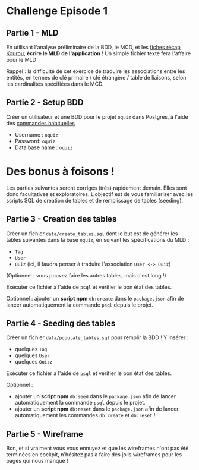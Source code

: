 # Challenge Episode 1 

## Partie 1 - MLD

En utilisant l'analyse préliminaire de la BDD, le MCD, et les [fiches récap Kourou](https://kourou.oclock.io/ressources/fiche-recap/mld),
**écrire le MLD de l'application** ! Un simple fichier texte fera l'affaire pour le MLD

Rappel : la difficulté de cet exercice de traduire les associations entre les entités, en termes de clé primaire / clé étrangère / table de liaisons, selon les cardinalités spécifiées dans le MCD. 

## Partie 2 - Setup BDD

Créer un utilisateur et une BDD pour le projet `oquiz` dans Postgres, à l'aide des [commandes habituelles](https://kourou.oclock.io/ressources/fiche-recap/postgresql/)
- Username : `oquiz`
- Password: `oquiz`
- Data base name : `oquiz`


# Des bonus à foisons ! 

Les parties suivantes seront corrigés (très) rapidement demain. Elles sont donc facultatives et exploratoires.
L'objectif est de vous familiariser avec les scripts SQL de creation de tables et de remplissage de tables (seeding). 

## Partie 3 - Creation des tables 

Créer un fichier `data/create_tables.sql` dont le but est de générer les tables suivantes dans la base `oquiz`, en suivant les spécifications du MLD :
- `Tag`
- `User`
- `Quiz` (ici, il faudra penser à traduire l'association `User <-> Quiz`)

(Optionnel : vous pouvez faire les autres tables, mais c'est long !)

Exécuter ce fichier à l'aide de `psql` et vérifier le bon état des tables.

Optionnel : ajouter un **script npm** `db:create` dans le `package.json` afin de lancer automatiquement la commande `psql` depuis le projet. 

## Partie 4 - Seeding des tables

Créer un fichier `data/populate_tables.sql` pour remplir la BDD ! Y insérer :
- quelques `Tag`
- quelques `User`
- quelques `Quizz`

Exécuter ce fichier à l'aide de `psql` et vérifier le bon état des tables. 

Optionnel : 
- ajouter un **script npm** `db:seed` dans le `package.json` afin de lancer automatiquement la commande `psql` depuis le projet. 
- ajouter un **script npm** `db:reset` dans le `package.json` afin de lancer automatiquement les commandes `db:create` et `db:reset` !

## Partie 5 - Wireframe

Bon, et si vraiment vous vous ennuyez et que les wireframes n'ont pas été terminées en cockpit, n'hésitez pas à faire des jolis wireframes pour les pages qui nous manque !
